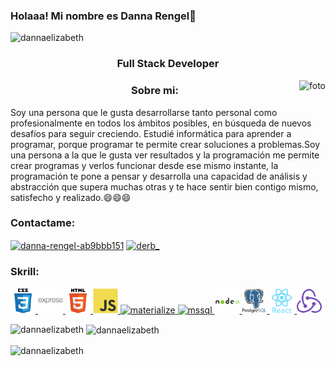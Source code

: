 ### Holaaa! Mi nombre es Danna Rengel👋

<p align="left"> <img src="https://komarev.com/ghpvc/?username=dannaelizabeth&label=Profile%20views&color=0e75b6&style=flat" alt="dannaelizabeth" /> </p>
<h3 align="center">Full Stack Developer</h3>
<img align="right" alt="foto" width"200" src="https://media.tenor.com/S59bPkT0pqcAAAAC/programming.gif">


<div>
<h3 align="center">Sobre mi:</h3>
Soy una persona que le gusta desarrollarse tanto personal como profesionalmente en todos los ámbitos posibles, en búsqueda de nuevos desafíos para seguir creciendo. 
Estudié informática para aprender a programar, porque programar te permite crear soluciones a problemas.Soy una persona a la que le gusta ver resultados y la programación me permite crear programas y verlos funcionar desde ese mismo instante,
la programación te pone a pensar y desarrolla una capacidad de análisis y abstracción que supera muchas otras y te hace sentir bien contigo mismo, satisfecho y realizado.😄😄😄
</div>




<h3 align="left">Contactame:</h3>
<p align="left">
<a href="https://linkedin.com/in/danna-rengel-ab9bbb151" target="blank"><img align="center" src="https://raw.githubusercontent.com/rahuldkjain/github-profile-readme-generator/master/src/images/icons/Social/linked-in-alt.svg" alt="danna-rengel-ab9bbb151" height="30" width="40" /></a>
<a href="https://instagram.com/derb_" target="blank"><img align="center" src="https://raw.githubusercontent.com/rahuldkjain/github-profile-readme-generator/master/src/images/icons/Social/instagram.svg" alt="derb_" height="30" width="40" /></a>
</p>

<h3 align="left">Skrill:</h3>
<p align="left"> <a href="https://www.w3schools.com/css/" target="_blank" rel="noreferrer"> <img src="https://raw.githubusercontent.com/devicons/devicon/master/icons/css3/css3-original-wordmark.svg" alt="css3" width="40" height="40"/> </a> <a href="https://expressjs.com" target="_blank" rel="noreferrer"> <img src="https://raw.githubusercontent.com/devicons/devicon/master/icons/express/express-original-wordmark.svg" alt="express" width="40" height="40"/> </a> <a href="https://www.w3.org/html/" target="_blank" rel="noreferrer"> <img src="https://raw.githubusercontent.com/devicons/devicon/master/icons/html5/html5-original-wordmark.svg" alt="html5" width="40" height="40"/> </a> <a href="https://developer.mozilla.org/en-US/docs/Web/JavaScript" target="_blank" rel="noreferrer"> <img src="https://raw.githubusercontent.com/devicons/devicon/master/icons/javascript/javascript-original.svg" alt="javascript" width="40" height="40"/> </a> <a href="https://materializecss.com/" target="_blank" rel="noreferrer"> <img src="https://raw.githubusercontent.com/prplx/svg-logos/5585531d45d294869c4eaab4d7cf2e9c167710a9/svg/materialize.svg" alt="materialize" width="40" height="40"/> </a> <a href="https://www.microsoft.com/en-us/sql-server" target="_blank" rel="noreferrer"> <img src="https://www.svgrepo.com/show/303229/microsoft-sql-server-logo.svg" alt="mssql" width="40" height="40"/> </a> <a href="https://nodejs.org" target="_blank" rel="noreferrer"> <img src="https://raw.githubusercontent.com/devicons/devicon/master/icons/nodejs/nodejs-original-wordmark.svg" alt="nodejs" width="40" height="40"/> </a> <a href="https://www.postgresql.org" target="_blank" rel="noreferrer"> <img src="https://raw.githubusercontent.com/devicons/devicon/master/icons/postgresql/postgresql-original-wordmark.svg" alt="postgresql" width="40" height="40"/> </a> <a href="https://reactjs.org/" target="_blank" rel="noreferrer"> <img src="https://raw.githubusercontent.com/devicons/devicon/master/icons/react/react-original-wordmark.svg" alt="react" width="40" height="40"/> </a> <a href="https://redux.js.org" target="_blank" rel="noreferrer"> <img src="https://raw.githubusercontent.com/devicons/devicon/master/icons/redux/redux-original.svg" alt="redux" width="40" height="40"/> </a> </p>

<p><img align="left" src="https://github-readme-stats.vercel.app/api/top-langs?username=dannaelizabeth&show_icons=true&theme=synthwave" alt="dannaelizabeth" /></p>

<p>&nbsp;<img align="center" src="https://github-readme-stats.vercel.app/api?username=dannaelizabeth&show_icons=true&theme=synthwave" alt="dannaelizabeth" /></p>

<p><img align="center" src="https://github-readme-streak-stats.herokuapp.com/?user=dannaelizabeth&theme=synthwave" alt="dannaelizabeth" /></p>

<!--
**Dannaelizabeth/dannaelizabeth** is a ✨ _special_ ✨ repository because its `README.md` (this file) appears on your GitHub profile.

Here are some ideas to get you started:

- 🔭 I’m currently working on ...
- 🌱 I’m currently learning ...
- 👯 I’m looking to collaborate on ...
- 🤔 I’m looking for help with ...
- 💬 Ask me about ...
- 📫 How to reach me: ...
- 😄 Pronouns: ...
- ⚡ Fun fact: ...
-->
